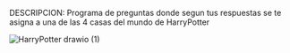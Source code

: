 DESCRIPCION:
  Programa de preguntas donde segun tus respuestas se te asigna a una de las 4 casas del mundo de HarryPotter
      
  ![HarryPotter drawio (1)](https://github.com/JhonDairoC/HarryPotter/assets/101678630/2b77e3ac-c3e1-4a9d-882b-e5f843c0ab67)
